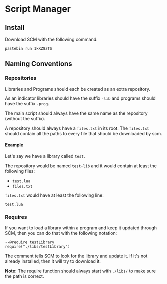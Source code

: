 # Script Manager
## Install
Download SCM with the following command:

`pastebin run 1kKZ8zTS`

## Naming Conventions
### Repositories
Libraries and Programs should each be created as an extra repository.

As an indicator libraries should have the suffix `-lib` and programs should have the suffix `-prog`.

The main script should always have the same name as the repository (without the suffix).

A repository should always have a `files.txt` in its root. The `files.txt` should contain all the paths to every file that should be downloaded by scm.

#### Example
Let's say we have a library called `test`.

The repository would be named `test-lib` and it would contain at least the following files:

- `test.lua`
- `files.txt`

`files.txt` would have at least the following line:

```
test.lua
```

### Requires
If you want to load a library within a program and keep it updated through SCM, then you can do that with the following notation:
```
--@require testLibrary
require("./libs/testLibrary")
```
The comment tells SCM to look for the library and update it. If it's not already installed, then it will try to download it.

**Note:** The require function should always start with `./libs/` to make sure the path is correct.
